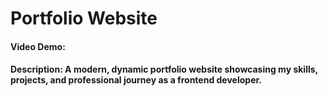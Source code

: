 # Portfolio Website
#### Video Demo:  [<YouTube>](https://youtu.be/LRB1FZ6Vo1E)
#### Description: A modern, dynamic portfolio website showcasing my skills, projects, and professional journey as a frontend developer.
